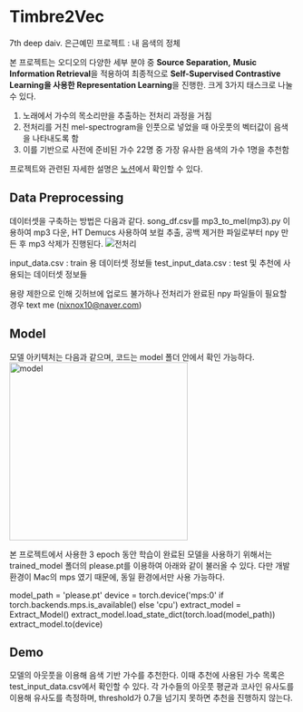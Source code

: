 # Timbre2Vec
7th deep daiv. 은근예민 프로젝트 : 내 음색의 정체


본 프로젝트는 오디오의 다양한 세부 분야 중 **Source Separation,** **Music Information Retrieval**을 적용하여 최종적으로 **Self-Supervised Contrastive Learning을 사용한 Representation Learning**을 진행한. 크게 3가지 태스크로 나눌 수 있다.

1. 노래에서 가수의 목소리만을 추출하는 전처리 과정을 거침
2. 전처리를 거친 mel-spectrogram을 인풋으로 넣었을 때 아웃풋의 벡터값이 음색을 나타내도록 함
3. 이를 기반으로 사전에 준비된 가수 22명 중 가장 유사한 음색의 가수 1명을 추천함

프로젝트와 관련된 자세한 설명은 [노션](https://plausible-animantarx-d5e.notion.site/c77ab56b26bb4693979f42496e0bef85?pvs=4)에서 확인할 수 있다.


## Data Preprocessing

데이터셋을 구축하는 방법은 다음과 같다. song_df.csv를 mp3_to_mel(mp3).py 이용하여 mp3 다운, HT Demucs 사용하여 보컬 추출, 공백 제거한 파일로부터 npy 만든 후 mp3 삭제가 진행된다.
![전처리](https://github.com/Jin1025/Timbre2Vec/assets/111305638/ce29b471-f63b-4ca8-bd7e-84ba39cf8984)

input_data.csv : train 용 데이터셋 정보들
test_input_data.csv : test 및 추천에 사용되는 데이터셋 정보들

용량 제한으로 인해 깃허브에 업로드 불가하나 전처리가 완료된 npy 파일들이 필요할 경우 text me (nixnox10@naver.com)


## Model

모델 아키텍처는 다음과 같으며, 코드는 model 폴더 안에서 확인 가능하다. 
<img width="314" alt="model" src="https://github.com/Jin1025/Timbre2Vec/assets/111305638/79f3f257-e346-4e41-8fce-f1471fd36dd2">

본 프로젝트에서 사용한 3 epoch 동안 학습이 완료된 모델을 사용하기 위해서는 trained_model 폴더의 please.pt를 이용하여 아래와 같이 불러올 수 있다. 다만 개발 환경이 Mac의 mps 였기 때문에, 동일 환경에서만 사용 가능하다.

  model_path = 'please.pt'
  device = torch.device('mps:0' if torch.backends.mps.is_available() else 'cpu')
  extract_model = Extract_Model()
  extract_model.load_state_dict(torch.load(model_path))
  extract_model.to(device)


## Demo

모델의 아웃풋을 이용해 음색 기반 가수를 추천한다. 이때 추천에 사용된 가수 목록은 test_input_data.csv에서 확인할 수 있다. 각 가수들의 아웃풋 평균과 코사인 유사도를 이용해 유사도를 측정하며, threshold가 0.7을 넘기지 못하면 추천을 진행하지 않는다.

